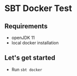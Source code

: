 # SBT Docker Test

## Requirements

- openJDK 11
- local docker installation

## Let's get started

- Run ``sbt docker``